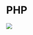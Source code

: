 # PHP

![](../public/soon.webp)

<!-- - [PHP Frameworks](./php_framworks/index.md)

- [EDX - Course: JS Backend Frameworks](./edx_js_backend_frameworks)
- [Helpful Resources](./helpful_resources)
- [HTML Forms](./html_forms)
- [Learn PHP - quick ref.](./learnphp)
- [Local Server - Development](./local-servers)
- [Namespaces](./namespace_review)
- [PHP Basics](./php_basics)
- [PHP Iterators](./php_iterators)
- [PHP JSON](./php_json) -->